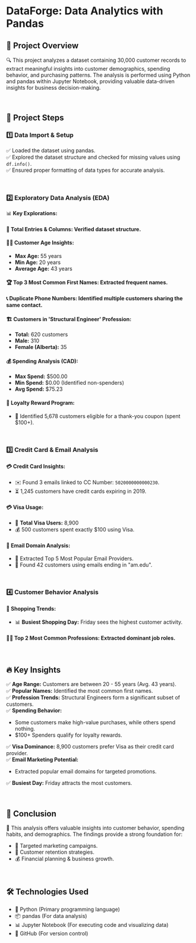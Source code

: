 # DataForge: Data Analytics with Pandas

## 📌 Project Overview

🔍 This project analyzes a dataset containing 30,000 customer records to extract meaningful insights into customer demographics, spending behavior, and purchasing patterns. The analysis is performed using Python and pandas within Jupyter Notebook, providing valuable data-driven insights for business decision-making.

<br>

## 🚀 Project Steps

### 1️⃣ Data Import & Setup

✅ Loaded the dataset using pandas.  
✅ Explored the dataset structure and checked for missing values using `df.info()`.  
✅ Ensured proper formatting of data types for accurate analysis.

<br>

### 2️⃣ Exploratory Data Analysis (EDA)

📊 **Key Explorations:**

#### 📌 Total Entries & Columns: Verified dataset structure.

#### 👶🧓 Customer Age Insights:
- **Max Age:** 55 years
- **Min Age:** 20 years
- **Average Age:** 43 years

#### 🏆 Top 3 Most Common First Names: Extracted frequent names.

#### 📞 Duplicate Phone Numbers: Identified multiple customers sharing the same contact.

#### 🏗️ Customers in 'Structural Engineer' Profession:
- **Total:** 620 customers
- **Male:** 310
- **Female (Alberta):** 35

#### 💰 Spending Analysis (CAD):
- **Max Spend:** $500.00
- **Min Spend:** $0.00 (Identified non-spenders)
- **Avg Spend:** $75.23

#### 🎁 Loyalty Reward Program:
- 📩 Identified 5,678 customers eligible for a thank-you coupon (spent $100+).

<br>

### 3️⃣ Credit Card & Email Analysis

#### 💳 Credit Card Insights:
- ✉️ Found 3 emails linked to CC Number: `5020000000000230`.
- ⏳ 1,245 customers have credit cards expiring in 2019.

#### 💳 Visa Usage:
- 🏦 **Total Visa Users:** 8,900
- 💰 500 customers spent exactly $100 using Visa.

#### 📧 Email Domain Analysis:
- 📩 Extracted Top 5 Most Popular Email Providers.
- 🔎 Found 42 customers using emails ending in "am.edu".

<br>

### 4️⃣ Customer Behavior Analysis

#### 📆 Shopping Trends:
- 📊 **Busiest Shopping Day:** Friday sees the highest customer activity.

#### 👨‍💼 Top 2 Most Common Professions: Extracted dominant job roles.

<br>

## 🔥 Key Insights

✅ **Age Range:** Customers are between 20 - 55 years (Avg. 43 years).  
✅ **Popular Names:** Identified the most common first names.  
✅ **Profession Trends:** Structural Engineers form a significant subset of customers.  
✅ **Spending Behavior:**
  - Some customers make high-value purchases, while others spend nothing.
  - $100+ Spenders qualify for loyalty rewards.
    
✅ **Visa Dominance:** 8,900 customers prefer Visa as their credit card provider.  
✅ **Email Marketing Potential:**
  - Extracted popular email domains for targeted promotions.
    
✅ **Busiest Day:** Friday attracts the most customers.

<br>

## 🎯 Conclusion

🔹 This analysis offers valuable insights into customer behavior, spending habits, and demographics. The findings provide a strong foundation for:
- 🎯 Targeted marketing campaigns.
- 🤝 Customer retention strategies.
- 💰 Financial planning & business growth.

<br>

## 🛠️ Technologies Used

- 🐍 Python (Primary programming language)
- 📦 pandas (For data analysis)
- 📊 Jupyter Notebook (For executing code and visualizing data)
- 🐙 GitHub (For version control)
